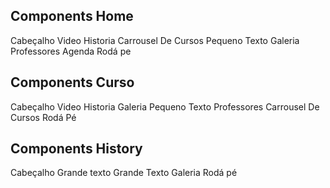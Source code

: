 ## Components Home
Cabeçalho
Video
Historia
Carrousel De Cursos
Pequeno Texto
Galeria
Professores
Agenda
Rodá pe

## Components Curso
Cabeçalho
Video
Historia
Galeria
Pequeno Texto
Professores
Carrousel De Cursos
Rodá Pé

## Components History
Cabeçalho
Grande texto
Grande Texto
Galeria
Rodá pé

